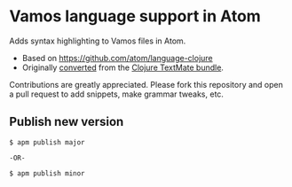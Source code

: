# Vamos language support in Atom

Adds syntax highlighting to Vamos files in Atom.

* Based on https://github.com/atom/language-clojure
* Originally [converted](http://atom.io/docs/latest/converting-a-text-mate-bundle)
from the [Clojure TextMate bundle](https://github.com/mmcgrana/textmate-clojure).

Contributions are greatly appreciated. Please fork this repository and open a
pull request to add snippets, make grammar tweaks, etc.

## Publish new version

    $ apm publish major

    -OR-

    $ apm publish minor
